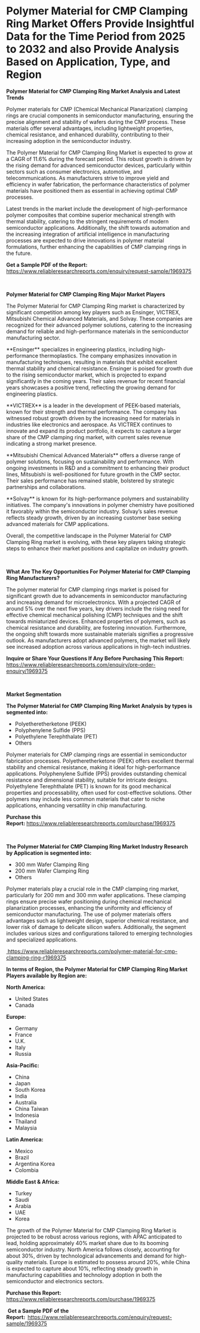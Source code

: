 <p><h1>Polymer Material for CMP Clamping Ring Market Offers Provide Insightful Data for the Time Period from 2025 to 2032 and also Provide Analysis Based on Application, Type, and Region</h1></p><p><strong>Polymer Material for CMP Clamping Ring Market Analysis and Latest Trends</strong></p>
<p><p>Polymer materials for CMP (Chemical Mechanical Planarization) clamping rings are crucial components in semiconductor manufacturing, ensuring the precise alignment and stability of wafers during the CMP process. These materials offer several advantages, including lightweight properties, chemical resistance, and enhanced durability, contributing to their increasing adoption in the semiconductor industry.</p><p>The Polymer Material for CMP Clamping Ring Market is expected to grow at a CAGR of 11.6% during the forecast period. This robust growth is driven by the rising demand for advanced semiconductor devices, particularly within sectors such as consumer electronics, automotive, and telecommunications. As manufacturers strive to improve yield and efficiency in wafer fabrication, the performance characteristics of polymer materials have positioned them as essential in achieving optimal CMP processes.</p><p>Latest trends in the market include the development of high-performance polymer composites that combine superior mechanical strength with thermal stability, catering to the stringent requirements of modern semiconductor applications. Additionally, the shift towards automation and the increasing integration of artificial intelligence in manufacturing processes are expected to drive innovations in polymer material formulations, further enhancing the capabilities of CMP clamping rings in the future.</p></p>
<p><strong>Get a Sample PDF of the Report:&nbsp;</strong> <a href="https://www.reliableresearchreports.com/enquiry/request-sample/1969375?utm_campaign=3553&utm_medium=2&utm_source=Github&utm_content=ia&utm_term=15042025&utm_id=polymer-material-for-cmp-clamping-ring">https://www.reliableresearchreports.com/enquiry/request-sample/1969375</a></p>
<p>&nbsp;</p>
<p><strong>Polymer Material for CMP Clamping Ring Major Market Players</strong></p>
<p><p>The Polymer Material for CMP Clamping Ring market is characterized by significant competition among key players such as Ensinger, VICTREX, Mitsubishi Chemical Advanced Materials, and Solvay. These companies are recognized for their advanced polymer solutions, catering to the increasing demand for reliable and high-performance materials in the semiconductor manufacturing sector.</p><p>**Ensinger** specializes in engineering plastics, including high-performance thermoplastics. The company emphasizes innovation in manufacturing techniques, resulting in materials that exhibit excellent thermal stability and chemical resistance. Ensinger is poised for growth due to the rising semiconductor market, which is projected to expand significantly in the coming years. Their sales revenue for recent financial years showcases a positive trend, reflecting the growing demand for engineering plastics.</p><p>**VICTREX** is a leader in the development of PEEK-based materials, known for their strength and thermal performance. The company has witnessed robust growth driven by the increasing need for materials in industries like electronics and aerospace. As VICTREX continues to innovate and expand its product portfolio, it expects to capture a larger share of the CMP clamping ring market, with current sales revenue indicating a strong market presence.</p><p>**Mitsubishi Chemical Advanced Materials** offers a diverse range of polymer solutions, focusing on sustainability and performance. With ongoing investments in R&D and a commitment to enhancing their product lines, Mitsubishi is well-positioned for future growth in the CMP sector. Their sales performance has remained stable, bolstered by strategic partnerships and collaborations.</p><p>**Solvay** is known for its high-performance polymers and sustainability initiatives. The company's innovations in polymer chemistry have positioned it favorably within the semiconductor industry. Solvay’s sales revenue reflects steady growth, driven by an increasing customer base seeking advanced materials for CMP applications.</p><p>Overall, the competitive landscape in the Polymer Material for CMP Clamping Ring market is evolving, with these key players taking strategic steps to enhance their market positions and capitalize on industry growth.</p></p>
<p>&nbsp;</p>
<p><strong>What Are The Key Opportunities For Polymer Material for CMP Clamping Ring Manufacturers?</strong></p>
<p><p>The polymer material for CMP clamping rings market is poised for significant growth due to advancements in semiconductor manufacturing and increasing demand for microelectronics. With a projected CAGR of around 5% over the next five years, key drivers include the rising need for effective chemical mechanical polishing (CMP) techniques and the shift towards miniaturized devices. Enhanced properties of polymers, such as chemical resistance and durability, are fostering innovation. Furthermore, the ongoing shift towards more sustainable materials signifies a progressive outlook. As manufacturers adopt advanced polymers, the market will likely see increased adoption across various applications in high-tech industries.</p></p>
<p><strong>Inquire or Share Your Questions If Any Before Purchasing This Report:</strong> <a href="https://www.reliableresearchreports.com/enquiry/pre-order-enquiry/1969375?utm_campaign=3553&utm_medium=2&utm_source=Github&utm_content=ia&utm_term=15042025&utm_id=polymer-material-for-cmp-clamping-ring">https://www.reliableresearchreports.com/enquiry/pre-order-enquiry/1969375</a></p>
<p>&nbsp;</p>
<p><strong>Market Segmentation</strong></p>
<p><strong>The Polymer Material for CMP Clamping Ring Market Analysis by types is segmented into:</strong></p>
<p><ul><li>Polyetheretherketone (PEEK)</li><li>Polyphenylene Sulfide (PPS)</li><li>Polyethylene Terephthalate (PET)</li><li>Others</li></ul></p>
<p><p>Polymer materials for CMP clamping rings are essential in semiconductor fabrication processes. Polyetheretherketone (PEEK) offers excellent thermal stability and chemical resistance, making it ideal for high-performance applications. Polyphenylene Sulfide (PPS) provides outstanding chemical resistance and dimensional stability, suitable for intricate designs. Polyethylene Terephthalate (PET) is known for its good mechanical properties and processability, often used for cost-effective solutions. Other polymers may include less common materials that cater to niche applications, enhancing versatility in chip manufacturing.</p></p>
<p><strong>Purchase this Report:&nbsp;</strong><a href="https://www.reliableresearchreports.com/purchase/1969375?utm_campaign=3553&utm_medium=2&utm_source=Github&utm_content=ia&utm_term=15042025&utm_id=polymer-material-for-cmp-clamping-ring">https://www.reliableresearchreports.com/purchase/1969375</a></p>
<p>&nbsp;</p>
<p><strong>The Polymer Material for CMP Clamping Ring Market Industry Research by Application is segmented into:</strong></p>
<p><ul><li>300 mm Wafer Clamping Ring</li><li>200 mm Wafer Clamping Ring</li><li>Others</li></ul></p>
<p><p>Polymer materials play a crucial role in the CMP clamping ring market, particularly for 200 mm and 300 mm wafer applications. These clamping rings ensure precise wafer positioning during chemical mechanical planarization processes, enhancing the uniformity and efficiency of semiconductor manufacturing. The use of polymer materials offers advantages such as lightweight design, superior chemical resistance, and lower risk of damage to delicate silicon wafers. Additionally, the segment includes various sizes and configurations tailored to emerging technologies and specialized applications.</p></p>
<p><a href="https://www.reliableresearchreports.com/polymer-material-for-cmp-clamping-ring-r1969375?utm_campaign=3553&utm_medium=2&utm_source=Github&utm_content=ia&utm_term=15042025&utm_id=polymer-material-for-cmp-clamping-ring">&nbsp;https://www.reliableresearchreports.com/polymer-material-for-cmp-clamping-ring-r1969375</a></p>
<p><strong>In terms of Region, the Polymer Material for CMP Clamping Ring Market Players available by Region are:</strong></p>
<p>
    <p> <strong> North America: </strong>
        <ul>
            <li>United States</li>
            <li>Canada</li>
        </ul>
        </p> 
    <p> <strong> Europe: </strong>
        <ul>
            <li>Germany</li>
            <li>France</li>
            <li>U.K.</li>
            <li>Italy</li>
            <li>Russia</li>
        </ul>
        </p> 
    <p> <strong> Asia-Pacific: </strong>
        <ul>
            <li>China</li>
            <li>Japan</li>
            <li>South Korea</li>
            <li>India</li>
            <li>Australia</li>
            <li>China Taiwan</li>
            <li>Indonesia</li>
            <li>Thailand</li>
            <li>Malaysia</li>
        </ul>
        </p> 
    <p> <strong> Latin America: </strong>
        <ul>
            <li>Mexico</li>
            <li>Brazil</li>
            <li>Argentina Korea</li>
            <li>Colombia</li>
        </ul>
        </p> 
    <p> <strong> Middle East & Africa: </strong>
        <ul>
            <li>Turkey</li>
            <li>Saudi</li>
            <li>Arabia</li>
            <li>UAE</li>
            <li>Korea</li>
        </ul>
    </p>
    </p>
<p><p>The growth of the Polymer Material for CMP Clamping Ring Market is projected to be robust across various regions, with APAC anticipated to lead, holding approximately 40% market share due to its booming semiconductor industry. North America follows closely, accounting for about 30%, driven by technological advancements and demand for high-quality materials. Europe is estimated to possess around 20%, while China is expected to capture about 10%, reflecting steady growth in manufacturing capabilities and technology adoption in both the semiconductor and electronics sectors.</p></p>
<p><strong>Purchase this Report: </strong><a href="https://www.reliableresearchreports.com/purchase/1969375?utm_campaign=3553&utm_medium=2&utm_source=Github&utm_content=ia&utm_term=15042025&utm_id=polymer-material-for-cmp-clamping-ring">https://www.reliableresearchreports.com/purchase/1969375</a></p>
<p>&nbsp;<strong>Get a Sample PDF of the Report:&nbsp;&nbsp;</strong><a href="https://www.reliableresearchreports.com/enquiry/request-sample/1969375?utm_campaign=3553&utm_medium=2&utm_source=Github&utm_content=ia&utm_term=15042025&utm_id=polymer-material-for-cmp-clamping-ring">https://www.reliableresearchreports.com/enquiry/request-sample/1969375</a></p>
<p><strong></strong></p>
<p><p></p><p></p><p></p></p>